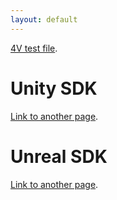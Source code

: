 ```yaml
---
layout: default
---
```

[4V test file](./DandellionsSnip_2x2.mp4).

# Unity SDK

[Link to another page](./another-page.html).

# Unreal SDK

[Link to another page](./another-page.html).

